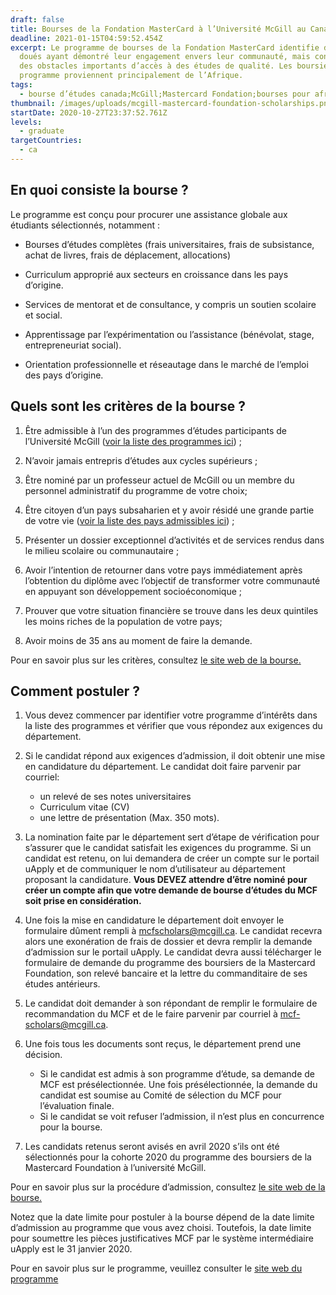 ```yaml
---
draft: false
title: Bourses de la Fondation MasterCard à l’Université McGill au Canada
deadline: 2021-01-15T04:59:52.454Z
excerpt: Le programme de bourses de la Fondation MasterCard identifie des jeunes
  doués ayant démontré leur engagement envers leur communauté, mais confrontés à
  des obstacles importants d’accès à des études de qualité. Les boursiers de ce
  programme proviennent principalement de l’Afrique.
tags:
  - bourse d’études canada;McGill;Mastercard Fondation;bourses pour africains
thumbnail: /images/uploads/mcgill-mastercard-foundation-scholarships.png
startDate: 2020-10-27T23:37:52.761Z
levels:
  - graduate
targetCountries:
  - ca
---
```


## En quoi consiste la bourse ?

Le programme est conçu pour procurer une assistance globale aux étudiants
sélectionnés, notamment :

- Bourses d’études complètes (frais universitaires, frais de subsistance,
  achat de livres, frais de déplacement, allocations)

- Curriculum approprié aux secteurs en croissance dans les pays d’origine.

- Services de mentorat et de consultance, y compris un soutien scolaire et
  social.

- Apprentissage par l’expérimentation ou l’assistance (bénévolat, stage,
  entrepreneuriat social).

- Orientation professionnelle et réseautage dans le marché de l’emploi des
  pays d’origine.

## Quels sont les critères de la bourse ?

1. Être admissible à l’un des programmes d’études participants de l’Université
   McGill (<a
   href="https://www.mcgill.ca/mastercardfdn-scholars/files/mastercardfdn-scholars/liste_des_programmes_detudes_participants_2020.pdf"
   target="_blank" rel="noopener noreferrer">voir la liste des programmes
   ici</a>) ;

2. N’avoir jamais entrepris d’études aux cycles supérieurs ;

3. Être nominé par un professeur actuel de McGill ou un membre du personnel
   administratif du programme de votre choix;

4. Être citoyen d’un pays subsaharien et y avoir résidé une grande partie de
   votre vie (<a
   href="https://www.mcgill.ca/mastercardfdn-scholars/files/mastercardfdn-scholars/liste_des_pays_admissibles_2020.pdf"
   target="_blank" rel="noopener noreferrer">voir la liste des pays admissibles
   ici</a>) ;

5. Présenter un dossier exceptionnel d’activités et de services rendus dans le
   milieu scolaire ou communautaire ;

6. Avoir l’intention de retourner dans votre pays immédiatement après
   l’obtention du diplôme avec l’objectif de transformer votre communauté en
   appuyant son développement socioéconomique ;

7. Prouver que votre situation financière se trouve dans les deux quintiles
   les moins riches de la population de votre pays;

8. Avoir moins de 35 ans au moment de faire la demande.

Pour en savoir plus sur les critères, consultez <a
  href="https://www.mcgill.ca/mastercardfdn-scholars/files/mastercardfdn-scholars/programme_des_boursiers_de_la_mastercard_foundation_-_criteres_dadmissibilite_2020.pdf"
  target="_blank" rel="noopener noreferrer">le site web de la bourse.</a>

## Comment postuler ?

1. Vous devez commencer par identifier votre programme d’intérêts dans la
   liste des programmes et vérifier que vous répondez aux exigences du
   département.

2. Si le candidat répond aux exigences d’admission, il doit obtenir une mise
   en candidature du département. Le candidat doit faire parvenir par courriel:
   - un relevé de ses notes universitaires
   - Curriculum vitae (CV)
   - une lettre de présentation (Max. 350 mots).
3. La nomination faite par le département sert d’étape de vérification pour
   s’assurer que le candidat satisfait les exigences du programme. Si un candidat
   est retenu, on lui demandera de créer un compte sur le portail uApply et de
   communiquer le nom d’utilisateur au département proposant la candidature.
   **Vous DEVEZ attendre d’être nominé pour créer un compte afin que votre
   demande de bourse d’études du MCF soit prise en considération.**

4. Une fois la mise en candidature le département doit envoyer le formulaire
   dûment rempli à <a
   href="mailto:mcfscholars@mcgill.ca">mcfscholars@mcgill.ca</a>. Le candidat
   recevra alors une exonération de frais de dossier et devra remplir la demande
   d’admission sur le portail uApply. Le candidat devra aussi télécharger le
   formulaire de demande
   du programme des boursiers de la Mastercard Foundation, son relevé bancaire et la lettre du commanditaire de ses études antérieurs.
5. Le candidat doit demander à son répondant de remplir le formulaire de
   recommandation du MCF et de le faire parvenir par courriel à <a
   href="mailto:mcf-scholars@mcgill.ca">mcf-scholars@mcgill.ca</a>.

6. Une fois tous les documents sont reçus, le département prend une décision.
   - Si le candidat est admis à son programme d’étude, sa demande de MCF est présélectionnée. Une fois présélectionnée, la demande du candidat est soumise au Comité de sélection du MCF pour l’évaluation finale.
   - Si le candidat se voit refuser l’admission, il n’est plus en concurrence pour la bourse.
7. Les candidats retenus seront avisés en avril 2020 s’ils ont été
   sélectionnés pour la cohorte 2020 du programme des boursiers de la Mastercard
   Foundation à l’université McGill.

Pour en savoir plus sur la procédure d’admission, consultez <a
  href="https://www.mcgill.ca/mastercardfdn-scholars/files/mastercardfdn-scholars/mastercard_foundation_scholars_program_-_etape_par_etape_instructions_2020.pdf"
  target="_blank" rel="noopener noreferrer">le site web de la bourse.</a>

Notez que la date limite pour postuler à la bourse dépend de la date limite
d’admission au programme que vous avez choisi. Toutefois, la date limite pour
soumettre les pièces justificatives MCF par le système intermédiaire uApply
est le 31 janvier 2020.

Pour en savoir plus sur le programme, veuillez consulter le <a
  href="https://www.mcgill.ca/mastercardfdn-scholars/fr/propos-du-programme/fiche-dinformation-programme-de-bourses-de-la-fondation-mastercard"
  target="_blank" rel="noopener noreferrer">site web du programme</a>
